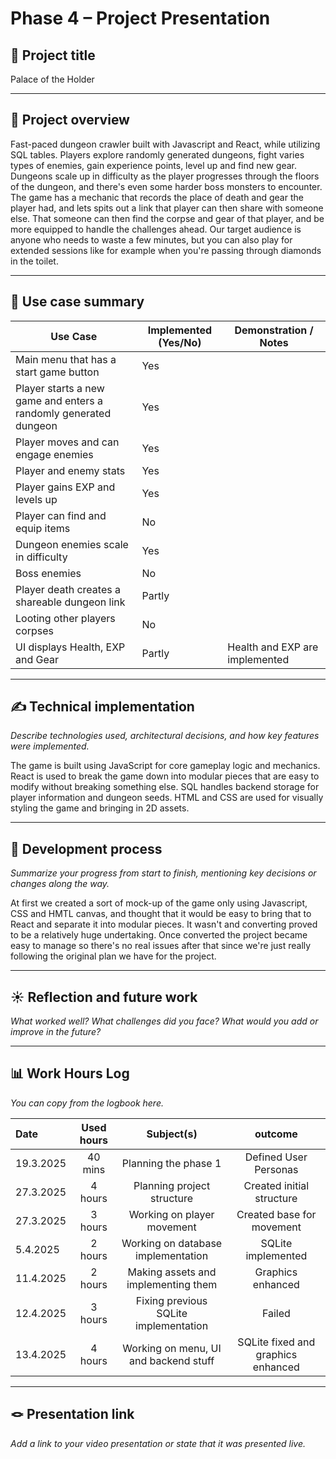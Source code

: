 # Phase 4 – Project Presentation


## 🎯 Project title

Palace of the Holder

---

## 📝 Project overview


Fast-paced dungeon crawler built with Javascript and React, while utilizing SQL tables. Players explore randomly generated dungeons, fight varies types of enemies, gain experience points, level up and find new gear. Dungeons scale up in difficulty  as the player progresses through the floors of the dungeon, and there's even some harder boss monsters to encounter. The game has a mechanic that records the place of death and gear the player had, and lets spits out a link that player can then share with someone else. That someone can then find the corpse and gear of that player, and be more equipped to handle the challenges ahead. Our target audience is anyone who needs to waste a few minutes, but you can also play for extended sessions like for example when you're passing through diamonds in the toilet.



---

## 📌 Use case summary


| Use Case | Implemented (Yes/No) | Demonstration / Notes |
|----------|----------------------|------------------------|
| Main menu that has a start game button | Yes |  |
| Player starts a new game and enters a randomly generated dungeon | Yes |  |
| Player moves and can engage enemies | Yes | |
| Player and enemy stats | Yes | |
| Player gains EXP and levels up | Yes | |
| Player can find and equip items | No | |
| Dungeon enemies scale in difficulty | Yes | |
| Boss enemies | No | |
| Player death creates a shareable dungeon link | Partly | |
| Looting other players corpses | No | |
| UI displays Health, EXP and Gear | Partly | Health and EXP are implemented |



---

## ✍️ Technical implementation

_Describe technologies used, architectural decisions, and how key features were implemented._

The game is built using JavaScript for core gameplay logic and mechanics. React is used to break the game down into modular pieces that are easy to modify without breaking something else. SQL handles backend storage for player information and dungeon seeds. HTML and CSS are used for visually styling the game and bringing in 2D assets.

---

## 🚂 Development process

_Summarize your progress from start to finish, mentioning key decisions or changes along the way._

At first we created a sort of mock-up of the game only using Javascript, CSS and HMTL canvas, and thought that it would be easy to bring that to React and separate it into modular pieces. It wasn't and converting proved to be a relatively huge undertaking. Once converted the project became easy to manage so there's no real issues after that since we're just really following the original plan we have for the project.

---

## ☀️ Reflection and future work

_What worked well? What challenges did you face? What would you add or improve in the future?_



---

## 📊 Work Hours Log

_You can copy from the logbook here._

| Date  | Used hours | Subject(s) |  outcome |
| :---  |     :---:      |     :---:      |     :---:      |
| 19.3.2025 | 40 mins | Planning the phase 1  | Defined User Personas  |
| 27.3.2025 | 4 hours | Planning project structure | Created initial structure |
| 27.3.2025 | 3 hours | Working on player movement | Created base for movement |
| 5.4.2025 | 2 hours | Working on database implementation | SQLite implemented |
| 11.4.2025 | 2 hours | Making assets and implementing them | Graphics enhanced |
| 12.4.2025 | 3 hours | Fixing previous SQLite implementation | Failed |
| 13.4.2025 | 4 hours | Working on menu, UI and backend stuff | SQLite fixed and graphics enhanced |

---

## 🪢 Presentation link

_Add a link to your video presentation or state that it was presented live._
